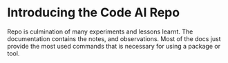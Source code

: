 # Introducing the Code AI Repo

Repo is culmination of many experiments and
lessons learnt. The documentation contains the
notes, and observations. Most of the docs just
provide the most used commands that is necessary
for using a package or tool.
